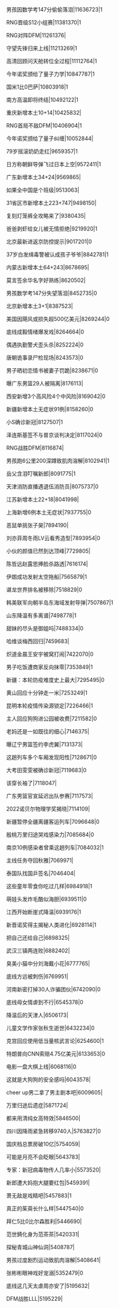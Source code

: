 男孩因数学考147分偷偷落泪|11636723|1

RNG晋级S12小组赛|11381370|1

RNG对阵DFM|11261376|

守望先锋归来上线|11213269|1

高清回顾问天舱转位全过程|11112764|1

今年诺奖颁给了量子力学|10847787|1

国米1比0巴萨|10803918|1

南方高温即将终结|10492122|1

重庆新增本土10+14|10425832|

RNG首局不敌DFM|10406904|1

今年诺奖颁给了量子纠缠|10052844|

79岁摇滚奶奶走红|9659357|1

日方称朝鲜导弹飞过日本上空|9572411|1

广东新增本土34+24|9569865|

如果全中国是个班级|9513063|

31省区市新增本土223+747|9498150|

复刻灯笼裤全攻略来了|9380435|

爸爸剥虾给女儿被无情拒绝|9219920|1

北京最新进返京防控提示|9017201|0

37岁白发缉毒警被认成孩子爷爷|8842781|1

内蒙古新增本土64+243|8678695|

莫言签余华名字好熟练|8620502|

男孩数学考147分失望落泪|8452735|0

北京新增本土3+1|8387523|

美国因飓风或损失超500亿美元|8269244|0

底线成毅情绪爆发戏|8264664|0

偶遇执勤警犬歪头杀|8252224|0

唐朝诡事录尸检现场|8243573|0

男子晒初恋情书被妻子罚跪|8238671|0

曝广东男篮29人被隔离|8176113|

西安新增3个高风险4个中风险|8169042|0

新疆新增本土无症状91例|8158260|0

小S确诊新冠|8127507|1

泽连斯基签不与普京谈判决定|8117024|0

RNG战胜DFM|8116874|

男孩跑6公里200深蹲致肌肉溶解|8102941|1

岳父含泪叮嘱新郎|8091775|1

天津消防直播遇退伍消防员|8075737|0

江苏新增本土22+18|8041998|

上海新增6例本土无症状|7937755|0

恶鼠单挑张子昊|7894190|

刘亦菲周冬雨LV云看秀造型|7893954|0

小伙的颜值已然到达顶峰|7729805|

陈哲远赵露思捧脸杀路透|7616174|

伊朗成功发射太空拖船|7565879|1

谌龙世界排名被移除|7518829|0

韩美联军向朝半岛东海域发射导弹|7507867|1

山东降温有多离谱|7498778|1

甜妹的尽头是御姐吗|7488334|0

哈维谈梅西回归|7459683|

炽道金晨王安宇被窝打闹|7422070|0

男子吃饭遭商家反向抹零|7353849|1

新疆：本轮防疫难度史上最大|7295495|0

黄山回应十分钟走一米|7253249|1

昆明本轮疫情传染源锁定|7226466|1

主人回应狗狗进公园被收费|7211582|0

老妈还是一如既往的细心|7146375|

曝辽宁男篮签约李虎翼|7131373|

这趟列车多个车厢发现阳性|7128671|0

大考田雯雯被确诊新冠|7119683|0

该穿长袖了|7118047|

广东男篮官宣延迟出队参赛|7117573|

2022诺贝尔物理学奖揭晓|7114109|

新疆暂停全疆离疆客运列车|7096648|0

殷桃万里归途哭戏感染力|7085684|0

南京10例感染者曾乘这趟列车|7084032|1

主线任务夺回秋雅|7069971|

泰国队找国乒签名|7046404|

这些童年零食你吃过几样|6984918|1

萌娃头发炸毛酷似海胆|6939511|0

江西开始断崖式降温|6939176|1

新晋诺奖得主揭秘人类进化|6928114|1

把自己还给自己|6898325|

武汉三镇两连败|6882402|

臭美小猫中分刘海戴小花|6777765|

底线方远被刺伤|6769951|

河南新密打掉30人诈骗团伙|6742090|0

底线母女情虐到不行|6545378|0

降温后的天津人|6506173|

儿童文学作家张秋生逝世|6432234|0

克宫回应使用低当量核武言论|6254600|1

特朗普向CNN索赔4.75亿美元|6133653|0

电影一盘大棋上线|6068116|0

这就是大狗狗的安全感吗|6043578|

cheer up男二拿了男主剧本吧|6009605|

万里归途后遗症|5871724|

都来用清纯女高特效|5846500|

四川因降雨紧急转移9740人|5763827|0

国庆档总票房破10亿|5754059|

可能是月亮不会眨眼|5643783|

专家：新冠病毒物传人几率小|5573520|

新郎遭大妈抱大腿要红包|5459391|

萧无敌是戏精吧|5457883|1

真正的茱萸长什么样|5447540|0

拜仁5比0比尔森胜利|5446690|

范世錡化身为范茶茶|5420331|

探秘青城山神仙洞|5408787|

男孩过度剧烈运动致肌肉溶解|5408641|

张彬彬眼神戏好宠溺|5352479|0

底线这几天太虐周亦安了|5195632|

DFM战胜LLL|5195229|

